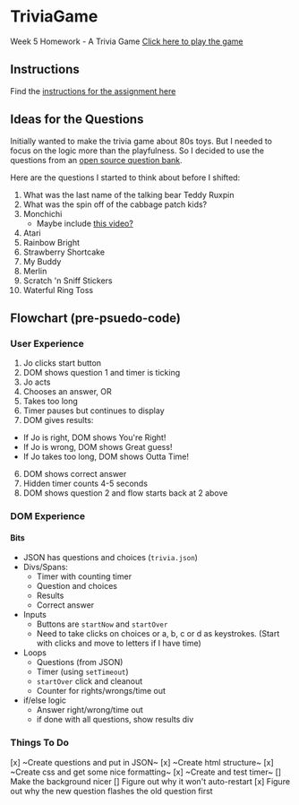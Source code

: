 # TriviaGame
Week 5 Homework - A Trivia Game
[Click here to play the game](https://mathfour.github.io/TriviaGame/)

## Instructions
Find the [instructions for the assignment here](https://github.com/the-Coding-Boot-Camp-at-UT/02-2017-Houston-Class-Content/blob/master/Class-Content/05-timers-trivia/2-Homework/Instructions/homework-instructions.md)

## Ideas for the Questions

Initially wanted to make the trivia game about 80s toys. But I needed to focus on the logic more than the playfulness. So I decided to use the questions from an [open source question bank](https://opentdb.com).

Here are the questions I started to think about before I shifted:
1. What was the last name of the talking bear
Teddy Ruxpin
2. What was the spin off of the cabbage patch kids?
3. Monchichi
    * Maybe include [this video?](https://www.youtube.com/watch?v=od3cNTl40VI)
4. Atari
5. Rainbow Bright
6. Strawberry Shortcake
7. My Buddy
8. Merlin
9. Scratch 'n Sniff Stickers
10. Waterful Ring Toss

## Flowchart (pre-psuedo-code)

### User Experience

1. Jo clicks start button
2. DOM shows question 1 and timer is ticking
3. Jo acts
  1. Chooses an answer, OR
  1. Takes too long
4. Timer pauses but continues to display
5. DOM gives results:
  * If Jo is right, DOM shows You're Right!
  * If Jo is wrong, DOM shows Great guess!
  * If Jo takes too long, DOM shows Outta Time!
6. DOM shows correct answer
7. Hidden timer counts 4-5 seconds
8. DOM shows question 2 and flow starts back at 2 above

### DOM Experience

#### Bits
* JSON has questions and choices (`trivia.json`)
* Divs/Spans:
  * Timer with counting timer
  * Question and choices
  * Results
  * Correct answer
* Inputs
  * Buttons are `startNow` and `startOver`
  * Need to take clicks on choices or a, b, c or d as keystrokes. (Start with clicks and move to letters if I have time)
* Loops
  * Questions (from JSON)
  * Timer (using `setTimeout`)
  * `startOver` click and cleanout
  * Counter for rights/wrongs/time out
* if/else logic
  * Answer right/wrong/time out
  * if done with all questions, show results div

### Things To Do

[x] ~Create questions and put in JSON~
[x] ~Create html structure~
[x] ~Create css and get some nice formatting~
[x] ~Create and test timer~
[] Make the background nicer
[] Figure out why it won't auto-restart
[x] Figure out why the new question flashes the old question first
